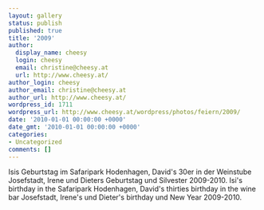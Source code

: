 ```yaml
---
layout: gallery
status: publish
published: true
title: '2009'
author:
  display_name: cheesy
  login: cheesy
  email: christine@cheesy.at
  url: http://www.cheesy.at/
author_login: cheesy
author_email: christine@cheesy.at
author_url: http://www.cheesy.at/
wordpress_id: 1711
wordpress_url: http://www.cheesy.at/wordpress/photos/feiern/2009/
date: '2010-01-01 00:00:00 +0000'
date_gmt: '2010-01-01 00:00:00 +0000'
categories:
- Uncategorized
comments: []
---
```

<!--:de-->Isis Geburtstag im Safaripark Hodenhagen, David's 30er in der Weinstube Josefstadt, Irene und Dieters Geburtstag und Silvester 2009-2010.
<!--:--><!--:en-->Isi's birthday in the Safaripark Hodenhagen, David's thirties birthday in the wine bar Josefstadt, Irene's und Dieter's birthday und New Year 2009-2010.
<!--:-->
